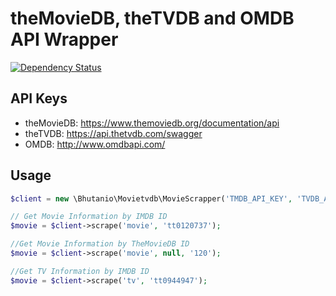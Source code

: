 # theMovieDB, theTVDB and OMDB API Wrapper

[![Dependency Status](https://gemnasium.com/badges/github.com/bhutanio/movietvdb.svg)](https://gemnasium.com/github.com/bhutanio/movietvdb)

## API Keys
 - theMovieDB: https://www.themoviedb.org/documentation/api
 - theTVDB: https://api.thetvdb.com/swagger
 - OMDB: http://www.omdbapi.com/

## Usage

```php
$client = new \Bhutanio\Movietvdb\MovieScrapper('TMDB_API_KEY', 'TVDB_API_KEY', 'OMDB_API_KEY');

// Get Movie Information by IMDB ID
$movie = $client->scrape('movie', 'tt0120737');

//Get Movie Information by TheMovieDB ID
$movie = $client->scrape('movie', null, '120');

//Get TV Information by IMDB ID
$movie = $client->scrape('tv', 'tt0944947');

```
